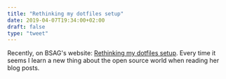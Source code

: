 ```yaml
---
title: "Rethinking my dotfiles setup"
date: 2019-04-07T19:34:00+02:00
draft: false
type: "tweet"
---
```


Recently, on BSAG's website: [Rethinking my dotfiles setup](https://www.rousette.org.uk/archives/rethinking-my-dotfiles-setup/). Every time it seems I
learn a new thing about the open source world when reading her blog posts.
